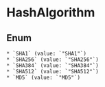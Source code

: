# HashAlgorithm

## Enum

    * `SHA1` (value: `"SHA1"`)
    * `SHA256` (value: `"SHA256"`)
    * `SHA384` (value: `"SHA384"`)
    * `SHA512` (value: `"SHA512"`)
    * `MD5` (value: `"MD5"`)
